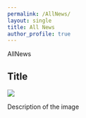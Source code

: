 ```yaml
---
permalink: /AllNews/
layout: single
title: All News
author_profile: true
---
```


AllNews 

## Title

![](https://xavierferras.com/wp-content/uploads/2019/02/266-Persona.jpg)

Description of the image